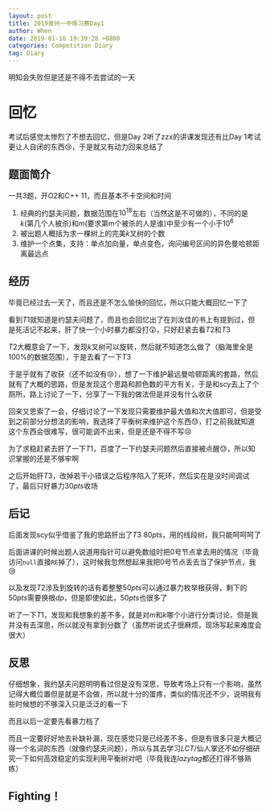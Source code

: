 ```yaml
---
layout: post
title: 2019泉州一中练习赛Day1
author: When
date: 2019-01-16 19:39:28 +0800
categories: Competition Diary
tag: Diary
---
```


明知会失败但是还是不得不去尝试的一天

# 回忆

考试后感觉太惨烈了不想去回忆，但是Day 2听了zzx的讲课发现还有比Day 1考试更让人自闭的东西:cry:，于是就又有动力回来总结了

## 题面简介

一共$3$题，开$O2$和C++ 11​​，而且基本不卡空间和时间

1. 经典的约瑟夫问题，数据范围在$10^{18}$左右（当然这是不可做的），不同的是$k$(第几个人被杀)和$m$(要求第m个被杀的人是谁)中至少有一个小于$10^6$
2. 被出题人概括为求一棵树上的完美$k$叉树的个数
3. 维护一个点集，支持：单点加向量，单点变色，询问编号区间的异色曼哈顿距离最远点

## 经历

毕竟已经过去一天了，而且还是不怎么愉快的回忆，所以只能大概回忆一下了

看到$T1$就知道是约瑟夫问题了，而且也会回忆出了在刘汝佳的书上有提到过，但是死活记不起来，肝了快一个小时暴力都没打:astonished:，只好赶紧去看$T2$和$T3$

$T2$大概意会了一下，发现$k$叉树可以旋转，然后就不知道怎么做了（脑海里全是$100\%$的数据范围），于是去看了一下$T3$

于是乎就有了收获（还不如没有:cry:），想了一下维护最远曼哈顿距离的套路，然后就有了大概的思路，但是发现这个思路和颜色数的平方有关，于是和scy去上了个厕所，路上讨论了一下，分享了一下我的做法但是并没有什么收获

回来又思索了一会，仔细讨论了一下发现只需要维护最大值和次大值即可，但是受到之前部分分想法的影响，我选择了平衡树来维护这个东西:sweat:，打之前我就知道这个东西会很难写，很可能调不出来，但是还是不得不写:cry:

为了求稳赶紧去肝了一下$T1$，百度了一下约瑟夫问题然后直接被点醒:sweat:，所以知识掌握的还是不够牢啊

之后开始肝$T3$，改掉若干小错误之后程序陷入了死环，然后实在是没时间调试了，最后只好暴力$30pts$收场

## 后记

后面发现scy似乎借鉴了我的思路肝出了$T3$ $80pts$，用的线段树，我只能呵呵呵了

后面讲课的时候出题人说道用指针可以避免数组时把$0$号节点拿去用的情况（毕竟访问`null`直接`RE`掉了），这时候我忽然想起来我把$0$号节点丢去当了保护节点，我:cry:

以及发现$T2$涉及到旋转的话有着整整$50pts$可以通过暴力枚举根获得，剩下的$50pts$需要换根$dp$，但是即使如此，$50pts$也很多了

听了一下$T1$，发现和我想象的差不多，就是对$m$和$k$哪个小进行分类讨论，但是我并没有去深思，所以就没有拿到分数了（虽然听说式子很麻烦，现场写起来难度会很大）

## 反思

仔细想象，我约瑟夫问题明明看过但是没有深思，导致考场上只有一个影响，虽然记得大概位置但是就是不会做，所以就十分的蛋疼，类似的情况还不少，说明我有些时候想的不够深入只是泛泛的看一下

而且以后一定要先看暴力档了

而且一定要好好地去补缺补漏，现在感觉只是已经差不多，但是有很多只是大概记得一个名词的东西（就像约瑟夫问题），所以与其去学习$LCT$/仙人掌还不如仔细研究一下如何高效稳定的实现利用平衡树对吧（毕竟我连$lazytag$都还打得不够熟练）

## Fighting！